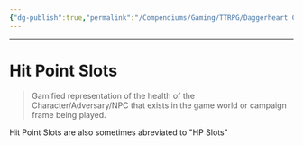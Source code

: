 ```yaml
---
{"dg-publish":true,"permalink":"/Compendiums/Gaming/TTRPG/Daggerheart Compendium/General/Hit Point Slots/"}
---
```



---
# Hit Point Slots
> Gamified representation of the health of the Character/Adversary/NPC that exists in the game world or campaign frame being played.

Hit Point Slots are also sometimes abreviated to "HP Slots"